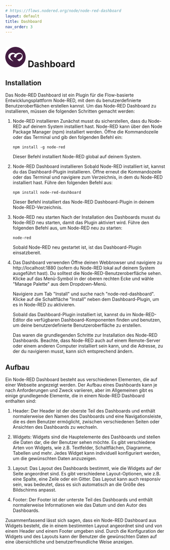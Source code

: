 ```yaml
---
# https://flows.nodered.org/node/node-red-dashboard
layout: default
title: Dashboard
nav_order: 3
---
```


# ![](https://github.com/node-red/node-red-dashboard/blob/master/src/icon64x64.png?raw=true) Dashboard

## Installation

Das Node-RED Dashboard ist ein Plugin für die Flow-basierte Entwicklungsplattform Node-RED, mit dem du benutzerdefinierte Benutzeroberflächen erstellen kannst. Um das Node-RED Dashboard zu installieren, müssen die folgenden Schritten gemacht werden:

1. Node-RED installieren
   Zunächst musst du sicherstellen, dass du Node-RED auf deinem System installiert hast. Node-RED kann über den Node Package Manager (npm) installiert werden. Öffne die Kommandozeile oder das Terminal und gib den folgenden Befehl ein:

   ```
   npm install -g node-red
   ```

   Dieser Befehl installiert Node-RED global auf deinem System.

2. Node-RED Dashboard installieren
   Sobald Node-RED installiert ist, kannst du das Dashboard-Plugin installieren. Öffne erneut die Kommandozeile oder das Terminal und navigiere zum Verzeichnis, in dem du Node-RED installiert hast. Führe den folgenden Befehl aus:

   ```
   npm install node-red-dashboard
   ```

   Dieser Befehl installiert das Node-RED Dashboard-Plugin in deinem Node-RED-Verzeichnis.

3. Node-RED neu starten
   Nach der Installation des Dashboards musst du Node-RED neu starten, damit das Plugin aktiviert wird. Führe den folgenden Befehl aus, um Node-RED neu zu starten:

   ```
   node-red
   ```

   Sobald Node-RED neu gestartet ist, ist das Dashboard-Plugin einsatzbereit.

4. Das Dashboard verwenden
   Öffne deinen Webbrowser und navigiere zu http://localhost:1880 (sofern du Node-RED lokal auf deinem System ausgeführt hast). Du solltest die Node-RED-Benutzeroberfläche sehen. Klicke auf das Menü-Symbol in der oberen rechten Ecke und wähle "Manage Palette" aus dem Dropdown-Menü.

   Navigiere zum Tab "Install" und suche nach "node-red-dashboard". Klicke auf die Schaltfläche "Install" neben dem Dashboard-Plugin, um es in Node-RED zu aktivieren.

   Sobald das Dashboard-Plugin installiert ist, kannst du im Node-RED-Editor die verfügbaren Dashboard-Komponenten finden und benutzen, um deine benutzerdefinierte Benutzeroberfläche zu erstellen.

   Das waren die grundlegenden Schritte zur Installation des Node-RED Dashboards. Beachte, dass Node-RED auch auf einem Remote-Server oder einem anderen Computer installiert sein kann, und die Adresse, zu der du navigieren musst, kann sich entsprechend ändern.

## Aufbau

Ein Node-RED Dashboard besteht aus verschiedenen Elementen, die auf einer Webseite angezeigt werden. Der Aufbau eines Dashboards kann je nach Anforderungen und Zweck variieren, aber im Allgemeinen gibt es einige grundlegende Elemente, die in einem Node-RED Dashboard enthalten sind:

1. Header: Der Header ist der oberste Teil des Dashboards und enthält normalerweise den Namen des Dashboards und eine Navigationsleiste, die es dem Benutzer ermöglicht, zwischen verschiedenen Seiten oder Ansichten des Dashboards zu wechseln.

2. Widgets: Widgets sind die Hauptelemente des Dashboards und stellen die Daten dar, die der Benutzer sehen möchte. Es gibt verschiedene Arten von Widgets, wie z.B. Textfelder, Schaltflächen, Diagramme, Tabellen und mehr. Jedes Widget kann individuell konfiguriert werden, um die gewünschten Daten anzuzeigen.

3. Layout: Das Layout des Dashboards bestimmt, wie die Widgets auf der Seite angeordnet sind. Es gibt verschiedene Layout-Optionen, wie z.B. eine Spalte, eine Zeile oder ein Gitter. Das Layout kann auch responsiv sein, was bedeutet, dass es sich automatisch an die Größe des Bildschirms anpasst.

4. Footer: Der Footer ist der unterste Teil des Dashboards und enthält normalerweise Informationen wie das Datum und den Autor des Dashboards.

Zusammenfassend lässt sich sagen, dass ein Node-RED Dashboard aus Widgets besteht, die in einem bestimmten Layout angeordnet sind und von einem Header und einem Footer umgeben sind. Durch die Konfiguration der Widgets und des Layouts kann der Benutzer die gewünschten Daten auf eine übersichtliche und benutzerfreundliche Weise anzeigen.
